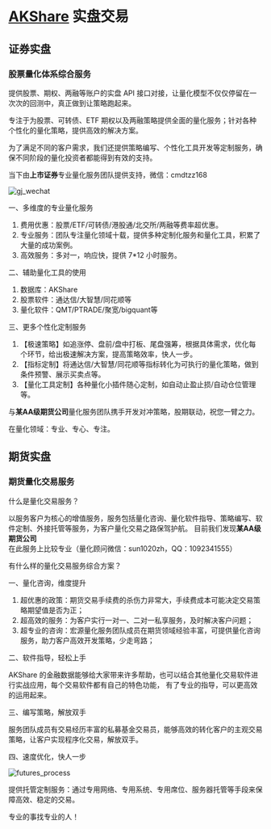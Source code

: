 # [AKShare](https://github.com/akfamily/akshare) 实盘交易

## 证券实盘

### 股票量化体系综合服务

提供股票、期权、两融等账户的实盘 API 接口对接，让量化模型不仅仅停留在一次次的回测中，真正做到让策略跑起来。

专注于为股票、可转债、ETF 期权以及两融策略提供全面的量化服务；针对各种个性化的量化策略，提供高效的解决方案。

为了满足不同的客户需求，我们还提供策略编写、个性化工具开发等定制服务，确保不同阶段的量化投资者都能得到有效的支持。

当下由**上市证券**专业量化服务团队提供支持，微信：cmdtzz168

![gj_wechat](https://jfds-1252952517.cos.ap-chengdu.myqcloud.com/akshare/ad/gj_wechat.png)

一、多维度的专业量化服务

1. 费用优惠：股票/ETF/可转债/港股通/北交所/两融等费率超优惠。
2. 专业服务：团队专注量化领域十载，提供多种定制化服务和量化工具，积累了大量的成功案例。
3. 高效服务：多对一，响应快，提供 7*12 小时服务。

二、辅助量化工具的使用

1. 数据库：AKShare
2. 股票软件：通达信/大智慧/同花顺等
3. 量化软件：QMT/PTRADE/聚宽/bigquant等

三、更多个性化定制服务

1. 【极速策略】如追涨停、盘前/盘中打板、尾盘强筹，根据具体需求，优化每个环节，给出极速解决方案，提高策略效率，快人一步。
2. 【指标定制】将通达信/大智慧/同花顺等指标转化为可执行的量化策略，做到条件预警、展示买卖点等。
3. 【量化工具定制】各种量化小插件随心定制，如自动止盈止损/自动仓位管理等。

与**某AA级期货公司**量化服务团队携手开发对冲策略，股期联动，祝您一臂之力。

在量化领域：专业、专心、专注。

## 期货实盘

### 期货量化交易服务

什么是量化交易服务？

以服务客户为核心的增值服务，服务包括量化咨询、量化软件指导、策略编写、软件定制、外接托管等服务，为客户量化交易之路保驾护航。
目前我们发现**某AA级期货公司**在此服务上比较专业（量化顾问微信：sun1020zh，QQ：1092341555）

有什么样的量化交易服务综合方案？

一、量化咨询，维度提升

1. 超优惠的政策：期货交易手续费的杀伤力非常大，手续费成本可能决定交易策略期望值是否为正；
2. 超高效的服务：为客户实行一对一、二对一私享服务，及时解决客户问题；
3. 超专业的咨询：宏源量化服务团队成员在期货领域经验丰富，可提供量化咨询服务，助力客户高效开发策略，少走弯路；

二、软件指导，轻松上手

AKShare 的金融数据能够给大家带来许多帮助，也可以结合其他量化交易软件进行实战应用，每个交易软件都有自己的特色功能，
有了专业的指导，可以更高效的运用起来。

三、编写策略，解放双手

服务团队成员有交易经历丰富的私募基金交易员，能够高效的转化客户的主观交易策略，让客户实现程序化交易，解放双手。

四、速度优化，快人一步

![futures_process](https://jfds-1252952517.cos.ap-chengdu.myqcloud.com/akshare/ad/futures_process.png)

提供托管定制服务：通过专用网络、专用系统、专用席位、服务器托管等手段来保障高效、稳定的交易。

专业的事找专业的人！

